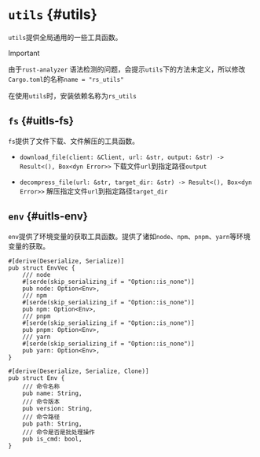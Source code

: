 
# `utils` {#utils}

`utils`提供全局通用的一些工具函数。

> [!IMPORTANT]
> 由于`rust-analyzer` 语法检测的问题，会提示`utils`下的方法未定义，所以修改`Cargo.toml`的名称`name = "rs_utils"`

在使用`utils`时，安装依赖名称为`rs_utils`

## `fs` {#uitls-fs}

`fs`提供了文件下载、文件解压的工具函数。

* `download_file(client: &Client, url: &str, output: &str) -> Result<(), Box<dyn Error>>` 下载文件`url`到指定路径`output`

* `decompress_file(url: &str, target_dir: &str) -> Result<(), Box<dyn Error>>`  解压指定文件`url`到指定路径`target_dir`

## `env` {#uitls-env}

`env`提供了环境变量的获取工具函数。提供了诸如`node`、`npm`、`pnpm`、`yarn`等环境变量的获取。

```rs:line-numbers
#[derive(Deserialize, Serialize)]
pub struct EnvVec {
    /// node
    #[serde(skip_serializing_if = "Option::is_none")]
    pub node: Option<Env>,
    /// npm
    #[serde(skip_serializing_if = "Option::is_none")]
    pub npm: Option<Env>,
    /// pnpm
    #[serde(skip_serializing_if = "Option::is_none")]
    pub pnpm: Option<Env>,
    /// yarn
    #[serde(skip_serializing_if = "Option::is_none")]
    pub yarn: Option<Env>,
}

#[derive(Deserialize, Serialize, Clone)]
pub struct Env {
    /// 命令名称
    pub name: String,
    /// 命令版本
    pub version: String,
    /// 命令路径
    pub path: String,
    /// 命令是否是批处理操作
    pub is_cmd: bool,
}
```
